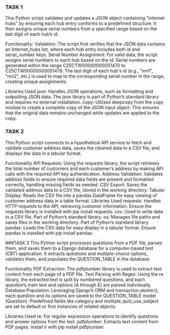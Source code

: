 ### TASK 1
This Python script validates and updates a JSON object containing "internet hubs" by ensuring each hub entry conforms to a predefined structure. It then assigns unique serial numbers from a specified range based on the last digit of each hub’s id.

Functionality:
Validation: The script first verifies that the JSON data contains an Internet_hubs list, where each hub entry includes both id and serial_number keys.
Serial Number Assignment: For valid data, the script assigns serial numbers to each hub based on the id. Serial numbers are generated within the range C25CTW00000000001470 to C25CTW00000000001478. The last digit of each hub's id (e.g., "mn1", "mn2", etc.) is used to map to the corresponding serial number in the range, creating unique assignments.

Libraries Used
json: Handles JSON operations, such as formatting and outputting JSON data. The json library is part of Python’s standard library and requires no external installation.
copy: Utilizes deepcopy from the copy module to create a complete copy of the JSON input object. This ensures that the original data remains unchanged while updates are applied to the copy.

### TASK 2
This Python script connects to a hypothetical API service to fetch and validate customer address data, saves the cleaned data to a CSV file, and displays the data in a tabular format.

Functionality
API Requests: Using the requests library, the script retrieves the total number of customers and each customer's address by making API calls with the required API key authentication.
Address Validation: Validates address fields to ensure required data fields are present and formatted correctly, handling missing fields as needed.
CSV Export: Saves the validated address data to a CSV file, stored in the working directory.
Tabular Display: Reads the CSV file into a pandas DataFrame for easy viewing of customer address data in a table format.
Libraries Used
requests: Handles HTTP requests to the API, retrieving customer information. Ensure the requests library is installed with pip install requests.
csv: Used to write data to a CSV file. Part of Python’s standard library.
os: Manages file paths and saves files in the working directory. Part of Python’s standard library.
pandas: Loads the CSV data for easy display in a tabular format. Ensure pandas is installed with pip install pandas.

###TASK 3
This Python script processes questions from a PDF file, parses them, and saves them to a Django database for a computer-based test (CBT) application. It extracts questions and multiple-choice options, validates them, and populates the QUESTION_TABLE in the database.

Functionality
PDF Extraction: The pdfplumber library is used to extract text content from each page of a PDF file.
Text Parsing with Regex: Using the re library, the extracted text is split by numbered questions, and each question’s main text and options (A through E) are parsed individually.
Database Population: Leveraging Django’s ORM and transaction.atomic(), each question and its options are saved to the QUESTION_TABLE model (Question). Predefined fields like category and multiple_quiz_use_subject are set to default or first instances of related objects.

Libraries Used
re: For regular expression operations to identify questions and answer options from the text.
pdfplumber: Extracts text content from PDF pages. Install it with pip install pdfplumber.
